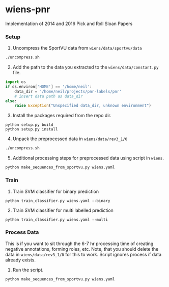 # wiens-pnr
Implementation of 2014 and 2016 Pick and Roll Sloan Papers

### Setup

1. Uncompress the SportVU data from `wiens/data/sportvu/data`
```bash
./uncompress.sh
```

2. Add the path to the data you extracted to the `wiens/data/constant.py` file.
```py
import os
if os.environ['HOME'] == '/home/neil':
    data_dir = '/home/neil/projects/pnr-labels/pnr'
    # insert data path as data_dir
else:
    raise Exception("Unspecified data_dir, unknown environment")
```

3. Install the packages required from the repo dir.
```
python setup.py build
python setup.py install
```

4. Unpack the preprocessed data in `wiens/data/rev3_1/0`
```bash
./uncompress.sh
```

5. Additional processing steps for preprocessed data using script in `wiens`.
```
python make_sequences_from_sportvu.py wiens.yaml
```

### Train

1. Train SVM classifier for binary prediction
```
python train_classifier.py wiens.yaml --binary
```

2. Train SVM classifier for multi labelled prediction
```
python train_classifier.py wiens.yaml --multi
```

### Process Data

This is if you want to sit through the 6-7 hr processing time of creating negative annotations, forming roles, etc.
Note, that you should delete the data in `wiens/data/rev3_1/0` for this to work.
Script ignores process if data already exists.

1. Run the script.
```
python make_sequences_from_sportvu.py wiens.yaml
```
